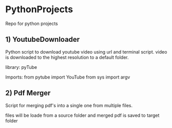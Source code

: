 # PythonProjects
Repo for python projects

## 1) YoutubeDownloader
Python script to download youtube video using url and terminal script. 
video is downloaded to the highest resolution to a default folder.

library: pyTube

Imports:
from pytube import YouTube
from sys import argv

## 2) Pdf Merger
Script for merging pdf's into a single one from multiple files.

files will be loade from a source folder and merged pdf is saved to target folder
